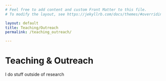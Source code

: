 ```yaml
---
# Feel free to add content and custom Front Matter to this file.
# To modify the layout, see https://jekyllrb.com/docs/themes/#overriding-theme-defaults

layout: default
title: Teaching/Outreach
permalink: /teaching_outreach/

---
```

# **Teaching & Outreach**

I do stuff outside of research
